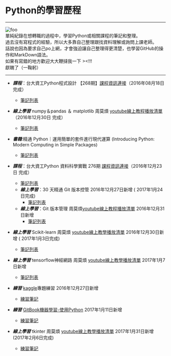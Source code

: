 # Python的學習歷程
---
![foo](https://dl.dropboxusercontent.com/u/23064459/python/python-logo.png)  
單純紀錄在想轉職的過程中，學習Python或相關課程的筆記和整理。  
過去沒有寫程式的經驗，所以大多靠自己整理跟找資料理解或詢問上課老師。  
話說也因為要求自己po上網，才會強迫讓自己整理得更清楚，也學習GitHub的操作和MarkDown語法。  
如果有寫錯的地方歡迎大大鞭撻我一下 ><!!!  
獻醜了（一鞠躬）  

---
* ***課程***：台大資工Python程式設計 【268期】[課程資訊連接](https://www.csie.ntu.edu.tw/train/?page=course_info.html&courseid=1708)（2016年08月18日完成） 
	* [筆記列表]()
* ***線上學習*** numpy＆pandas ＆ matplotlib 周莫煩 [youtube線上教程播放清單](https://www.youtube.com/user/MorvanZhou/playlists?sort=dd&view=50&shelf_id=18)（2016年12月30日 完成）  
    * [筆記列表](http://ppt.cc/CGE6F)  
  
* ***書籍***:精通 Python｜運用簡單的套件進行現代運算 (Introducing Python: Modern Computing in Simple Packages)  
	* [筆記列表]()

* ***課程***：台大資工Python 資料科學實戰 276期 [課程資訊連接](https://www.csie.ntu.edu.tw/train/?page=course_info.html&courseid=1698)（2016年12月23日 完成） 
	* [筆記列表](http://ppt.cc/rQseb)
	* ***線上學習***：30 天精通 Git 版本控管 2016年12月27日新增 ( 2017年1月24日完成)  
		* [筆記列表](http://ppt.cc/OrDcs)
	* ***線上學習***：Git 版本管理 周莫煩[youtube線上教程播放清單]() 2016年12月31日新增  
		* [筆記列表](http://ppt.cc/zy4kv)
	
* ***線上學習*** Scikit-learn 周莫煩 [youtube線上教學播放清單](https://www.youtube.com/playlist?list=PLXO45tsB95cI7ZleLM5i3XXhhe9YmVrRO)  2016年12月30日新增 ( 2017年1月3日完成)  
    * [筆記列表](http://ppt.cc/5a5dV)
* ***線上學習*** tensorflow神經網路 周莫煩 [youtube線上教學播放清單]() 2017年1月7日新增  
	* [筆記列表](http://ppt.cc/4erMF)

* ***練習*** [kaggle](https://www.kaggle.com/competitions)專題練習 2016年12月27日新增
	* [練習筆記](http://ppt.cc/YFBrW) 
* ***練習*** [GitBook機器學習-使用Python](https://machine-learning-python.kspax.io/) 2017年1月11日新增
	* [練習筆記](http://ppt.cc/c9aRW)
* ***線上學習*** tkinter 周莫煩 [youtube線上教學播放清單](https://www.youtube.com/playlist?list=PLXO45tsB95cJU56K4EtkG0YNGBZCuDwAH)  2017年1月31日新增 (2017年2月6日完成)
	* [練習筆記](http://ppt.cc/lNt4b)